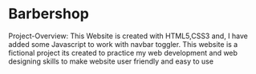 # Barbershop
Project-Overview: This Website is created with HTML5,CSS3 and, I have added some Javascript to work with navbar toggler. This website is a fictional project its created to practice my web development and web designing skills to make website user friendly and easy to use

